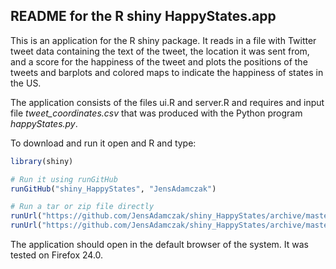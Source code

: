README for the R shiny HappyStates.app
--------------------------------------

This is an application for the R shiny package. It reads in a file with Twitter
tweet data containing the text of the tweet, the location it was sent from, and a
score for the happiness of the tweet and plots the positions of the tweets and
barplots and colored maps to indicate the happiness of states in the US.

The application consists of the files ui.R and server.R and requires and input
file *tweet_coordinates.csv* that was produced with the Python program
*happyStates.py*.

To download and run it open and R and type:

```R
library(shiny)

# Run it using runGitHub
runGitHub("shiny_HappyStates", "JensAdamczak")

# Run a tar or zip file directly
runUrl("https://github.com/JensAdamczak/shiny_HappyStates/archive/master.tar.gz")
runUrl("https://github.com/JensAdamczak/shiny_HappyStates/archive/master.zip")
```

The application should open in the default browser of the system. It was tested
on Firefox 24.0.  
